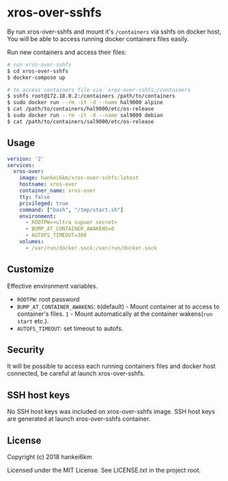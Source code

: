 # xros-over-sshfs

By run xros-over-sshfs and mount it's `/containers` via sshfs on docker host,
You will be able to access running docker containers files easily.

Run new containers and access their files:

```bash
# run xrso-over-sshfs
$ cd xros-over-sshfs
$ docker-compose up

# to access containers file via `xros-over-sshfs:/containers`
$ sshfs root@172.18.0.2:/containers /path/to/containers
$ sudo docker run --rm -it -d --name hal9000 alpine
$ cat /path/to/containers/hal9000/etc/os-release
$ sudo docker run --rm -it -d --name sal9000 debian
$ cat /path/to/containers/sal9000/etc/os-release
```

## Usage

```YAML
version: '2'
services:
  xros-over:
    image: hankei6km/xros-over-sshfs:latest
    hostname: xros-over
    container_name: xros-over
    tty: false
    privileged: true
    command: ["bash", "/tmp/start.sh"]
    environment:
      - ROOTPW=<ultra supuer secret>
      - BUMP_AT_CONTAINER_AWAKENS=0
      - AUTOFS_TIMEOUT=300
    volumes:
      - /var/run/docker.sock:/var/run/docker.sock
```


## Customize

Effective environment variables.

* `ROOTPW`: root password
* `BUMP_AT_CONTAINER_AWAKENS`: `0`(default) - Mount container at to access to container's files. `1` - Mount automatically at the container wakens(`run` `start` etc.).
* `AUTOFS_TIMEOUT`: set timeout to autofs.


## Security

It will be possible to access each running containers files and docker host connected, be careful at launch xros-over-sshfs.


## SSH host keys

No SSH host keys was included on xros-over-sshfs image.
SSH host keys are generated at launch xros-over-sshfs container.


## License

Copyright (c) 2018 hankei6km

Licensed under the MIT License. See LICENSE.txt in the project root.
